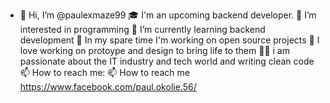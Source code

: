 - 👋 Hi, I’m @paulexmaze99
🎓 I'm an upcoming backend developer.
👀 I’m interested in programming
🌱 I’m currently learning backend development
🔭 In my spare time I'm working on open source projects
💬 I love working on protoype and design to bring life to them
👨‍💻 i am passionate about the IT industry and tech world and writing clean code
📫 How to reach me: 
📫 How to reach me https://www.facebook.com/paul.okolie.56/


<!---
paulexmaze99/paulexmaze99 is a ✨ special ✨ repository because its `README.md` (this file) appears on your GitHub profile.
You can click the Preview link to take a look at your changes.
--->
